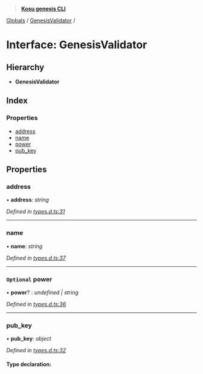 > **[Kosu genesis CLI](../README.md)**

[Globals](../globals.md) / [GenesisValidator](genesisvalidator.md) /

# Interface: GenesisValidator

## Hierarchy

-   **GenesisValidator**

## Index

### Properties

-   [address](genesisvalidator.md#address)
-   [name](genesisvalidator.md#name)
-   [power](genesisvalidator.md#optional-power)
-   [pub_key](genesisvalidator.md#pub_key)

## Properties

### address

• **address**: _string_

_Defined in [types.d.ts:31](https://github.com/ParadigmFoundation/kosu-monorepo/blob/ba034df4/packages/kosu-genesis-cli/src/types.d.ts#L31)_

---

### name

• **name**: _string_

_Defined in [types.d.ts:37](https://github.com/ParadigmFoundation/kosu-monorepo/blob/ba034df4/packages/kosu-genesis-cli/src/types.d.ts#L37)_

---

### `Optional` power

• **power**? : _undefined | string_

_Defined in [types.d.ts:36](https://github.com/ParadigmFoundation/kosu-monorepo/blob/ba034df4/packages/kosu-genesis-cli/src/types.d.ts#L36)_

---

### pub_key

• **pub_key**: _object_

_Defined in [types.d.ts:32](https://github.com/ParadigmFoundation/kosu-monorepo/blob/ba034df4/packages/kosu-genesis-cli/src/types.d.ts#L32)_

#### Type declaration:
